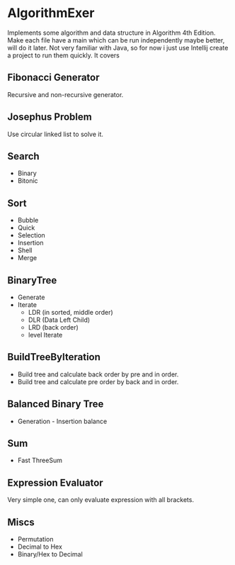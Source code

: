 # AlgorithmExer
Implements some algorithm and data structure in Algorithm 4th Edition.
Make each file have a main which can be run independently maybe better, will do it later.
Not very familiar with Java, so for now i just use Intellij create a project to run them quickly.
It covers

## Fibonacci Generator
Recursive and non-recursive generator.

## Josephus Problem
Use circular linked list to solve it.

## Search
 - Binary
 - Bitonic

## Sort
 - Bubble
 - Quick
 - Selection
 - Insertion
 - Shell
 - Merge

## BinaryTree
 - Generate
 - Iterate
   - LDR (in sorted, middle order)
   - DLR (Data Left Child)
   - LRD (back order)
   - level Iterate

## BuildTreeByIteration
 - Build tree and calculate back order by pre and in order.
 - Build tree and calculate pre order by back and in order.

## Balanced Binary Tree
 - Generation - Insertion balance

## Sum
 - Fast ThreeSum

## Expression Evaluator
Very simple one, can only evaluate expression with all brackets.

## Miscs
 - Permutation
 - Decimal to Hex
 - Binary/Hex to Decimal

